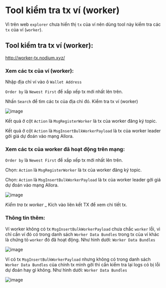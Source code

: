 
# Tool kiểm tra tx ví (worker)

Vì trên web `explorer` chưa hiển thị `tx` của ví nên dùng tool này kiểm tra các `tx` của ví (`worker`).

## Tool kiểm tra tx ví (worker):

http://worker-tx.nodium.xyz/

### Xem các tx của ví (worker):

Nhập địa chỉ ví vào ô `Wallet Address`

`Order by` là `Newest First` để xắp xếp tx mới nhất lên trên.

Nhấn `Search` để tìm các tx của địa chỉ đó. Kiểm tra tx ví (worker)

![image](https://github.com/user-attachments/assets/f1ea8253-4f52-462d-8bac-605237ed00f9)




Kết quả ở cột `Action` là `MsgRegisterWorker` là tx của worker đăng ký topic.

Kết quả ở cột `Action` là `MsgInsertBulkWorkerPayload` là tx của worker leader gởi giá dự đoán vào mạng Allora.

### Xem các tx của worker đã hoạt động trên mạng:

`Order by` là `Newest First` để xắp xếp tx mới nhất lên trên.

Chọn: `Action` là `MsgRegisterWorker` là tx của worker đăng ký topic.

Chọn: `Action` là `MsgInsertBulkWorkerPayload` là tx của worker leader gởi giá dự đoán vào mạng Allora.

![image](https://github.com/user-attachments/assets/5bb86e60-6d8f-4863-b496-1493be1b8b85)


_Kiểm tra tx worker_
_
Kích vào liên kết TX để xem chi tiết tx.


### Thông tin thêm:

Ví worker không có tx `MsgInsertBulkWorkerPayload` chưa chắc `worker` lỗi, vì chỉ cần ví đó có trong danh sách `Worker Data Bundles` trong tx của ví khác là chứng tỏ `worker` đó đã hoạt động. Như hình dưới: `Worker Data Bundles`

![image](https://github.com/user-attachments/assets/c86b6b22-46e0-4461-9dc7-ad5c92c6d724)


Ví có tx `MsgInsertBulkWorkerPayload` nhưng không có trong danh sách `Worker Data Bundles` của chính tx mình gởi thì cần kiểm tra lại logs có bị lỗi dự đoán hay gì không. Như hình dưới: `Worker Data Bundles`

![image](https://github.com/user-attachments/assets/8e8e3924-3fd8-4844-9422-6ca542eccc86)


